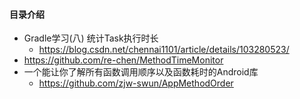#### 目录介绍







- Gradle学习(八) 统计Task执行时长
    - https://blog.csdn.net/chennai1101/article/details/103280523/
- https://github.com/re-chen/MethodTimeMonitor
- 一个能让你了解所有函数调用顺序以及函数耗时的Android库
    - https://github.com/zjw-swun/AppMethodOrder
